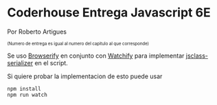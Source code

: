 # Coderhouse Entrega Javascript 6E
Por Roberto Artigues

<sub><sup>(Numero de entrega es igual al numero del capitulo al que corresponde)</sup></sub>

Se uso [Browserify](https://www.npmjs.com/package/browserify) en conjunto con [Watchify](https://www.npmjs.com/package/watchify/v/4.0.0) para implementar [jsclass-serializer](https://www.npmjs.com/package/jsclass-serializer/v/0.2.5) en el script.

Si quiere probar la implementacion de esto puede usar
```
npm install
npm run watch
```

